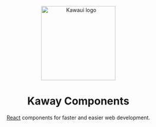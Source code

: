 <div align="center">
 <img width="200" src="https://images.vexels.com/media/users/3/154568/isolated/preview/9a39776ad90adf8a623a9dab8047fc39-emoticon-feliz-kawaii-by-vexels.png" alt="Kawaui logo">
</div>

<h1 align="center">Kaway Components</h1>

<div align="center">

[React](https://reactjs.org/) components for faster and easier web development.

</div>
